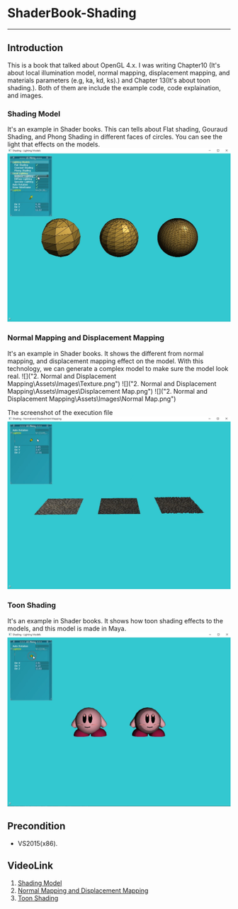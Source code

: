# ShaderBook-Shading
---
## Introduction
This is a book that talked about OpenGL 4.x.
I was writing Chapter10 (It's about local illumination model, normal mapping, displacement mapping, and materials parameters (e.g, ka, kd, ks).) and Chapter 13(It's about toon shading.). Both of them are include the example code, code explaination, and images.

### Shading Model
It's an example in Shader books.
This can tells about Flat shading, Gouraud Shading, and Phong Shading in different faces of circles.
You can see the light that effects on the models.
![](Images/ShadingModel.png)

### Normal Mapping and Displacement Mapping
It's an example in Shader books.
It shows the different from normal mapping, and displacement mapping effect on the model.
With this technology, we can generate a complex model to make sure the model look real. 
![]("2. Normal and Displacement Mapping\Assets\Images\Texture.png")
![]("2. Normal and Displacement Mapping\Assets\Images\Displacement Map.png")
![]("2. Normal and Displacement Mapping\Assets\Images\Normal Map.png")

The screenshot of the execution file 
![](Images/NormalMapping.png)

### Toon Shading
It's an example in Shader books. It shows how toon shading effects to the models, and this model is made in Maya.
![](Images/ToonShading.png)

## Precondition
* VS2015(x86).

## VideoLink
1. [Shading Model](https://youtu.be/69bhIAFV5GQ)
2. [Normal Mapping and Displacement Mapping](https://youtu.be/44PPpQIT7sw)
3. [Toon Shading](https://youtu.be/w2ivtbvvOM0)
